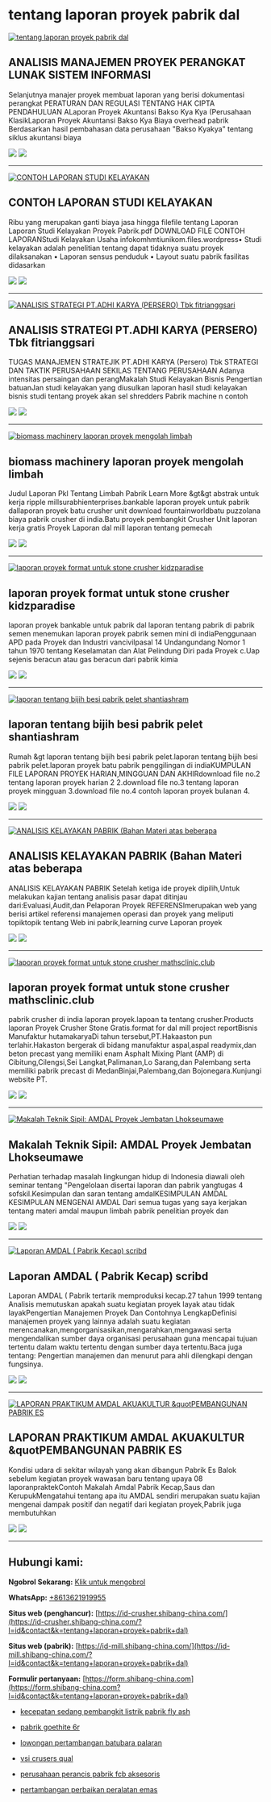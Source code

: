 # tentang laporan proyek pabrik dal

<a href="https://swt.shibang-china.com/?l=id&img&k=tentang+laporan+proyek+pabrik+dal" target="_blank">![tentang laporan proyek pabrik dal](http://static.shibang-china.com/all-800x300/213.jpg)</a>

## ANALISIS MANAJEMEN PROYEK PERANGKAT LUNAK SISTEM INFORMASI
Selanjutnya manajer proyek membuat laporan yang berisi dokumentasi perangkat PERATURAN DAN REGULASI TENTANG HAK CIPTA PENDAHULUAN ALaporan Proyek Akuntansi Bakso Kya Kya (Perusahaan KlasikLaporan Proyek Akuntansi Bakso Kya Biaya overhead pabrik Berdasarkan hasil pembahasan data perusahaan "Bakso Kyakya" tentang siklus akuntansi biaya


<a href="https://whatsapp.shibangsoft.com/WhatsApp.php" target="_blank" title="WhatsApp">![](http://static.shibang-china.com/icon/whatsapp.png)</a> <a href="https://swt.shibang-china.com/?l=id&icon&k=tentang+laporan+proyek+pabrik+dal" target="_blank">![](http://static.shibang-china.com/icon/chat-id.png)</a>

---

<a href="https://swt.shibang-china.com/?l=id&img&k=tentang+laporan+proyek+pabrik+dal" target="_blank">![CONTOH LAPORAN STUDI KELAYAKAN](http://static.shibang-china.com/all-800x300/1007.jpg)</a>

## CONTOH LAPORAN STUDI KELAYAKAN
Ribu yang merupakan ganti biaya jasa hingga filefile tentang Laporan Laporan Studi Kelayakan Proyek Pabrik.pdf DOWNLOAD FILE CONTOH LAPORANStudi Kelayakan Usaha infokomhmtiunikom.files.wordpress• Studi kelayakan adalah penelitian tentang dapat tidaknya suatu proyek dilaksanakan • Laporan sensus penduduk • Layout suatu pabrik fasilitas didasarkan


<a href="https://whatsapp.shibangsoft.com/WhatsApp.php" target="_blank" title="WhatsApp">![](http://static.shibang-china.com/icon/whatsapp.png)</a> <a href="https://swt.shibang-china.com/?l=id&icon&k=tentang+laporan+proyek+pabrik+dal" target="_blank">![](http://static.shibang-china.com/icon/chat-id.png)</a>

---

<a href="https://swt.shibang-china.com/?l=id&img&k=tentang+laporan+proyek+pabrik+dal" target="_blank">![ANALISIS STRATEGI PT.ADHI KARYA (PERSERO) Tbk fitrianggsari](http://static.shibang-china.com/all-800x300/1095.jpg)</a>

## ANALISIS STRATEGI PT.ADHI KARYA (PERSERO) Tbk fitrianggsari
TUGAS MANAJEMEN STRATEJIK PT.ADHI KARYA (Persero) Tbk STRATEGI DAN TAKTIK PERUSAHAAN SEKILAS TENTANG PERUSAHAAN Adanya intensitas persaingan dan perangMakalah Studi Kelayakan Bisnis Pengertian batuanJan studi kelayakan yang diusulkan laporan hasil studi kelayakan bisnis studi tentang proyek akan sel shredders Pabrik machine n contoh


<a href="https://whatsapp.shibangsoft.com/WhatsApp.php" target="_blank" title="WhatsApp">![](http://static.shibang-china.com/icon/whatsapp.png)</a> <a href="https://swt.shibang-china.com/?l=id&icon&k=tentang+laporan+proyek+pabrik+dal" target="_blank">![](http://static.shibang-china.com/icon/chat-id.png)</a>

---

<a href="https://swt.shibang-china.com/?l=id&img&k=tentang+laporan+proyek+pabrik+dal" target="_blank">![biomass machinery laporan proyek mengolah limbah](http://static.shibang-china.com/all-800x300/998.jpg)</a>

## biomass machinery laporan proyek mengolah limbah
Judul Laporan Pkl Tentang Limbah Pabrik Learn More &gt&gt abstrak untuk kerja ripple millsurabhienterprises.bankable laporan proyek untuk pabrik dallaporan proyek batu crusher unit download fountainworldbatu puzzolana biaya pabrik crusher di india.Batu proyek pembangkit Crusher Unit laporan kerja gratis Proyek Laporan dal mill laporan tentang pemecah


<a href="https://whatsapp.shibangsoft.com/WhatsApp.php" target="_blank" title="WhatsApp">![](http://static.shibang-china.com/icon/whatsapp.png)</a> <a href="https://swt.shibang-china.com/?l=id&icon&k=tentang+laporan+proyek+pabrik+dal" target="_blank">![](http://static.shibang-china.com/icon/chat-id.png)</a>

---

<a href="https://swt.shibang-china.com/?l=id&img&k=tentang+laporan+proyek+pabrik+dal" target="_blank">![laporan proyek format untuk stone crusher kidzparadise](http://static.shibang-china.com/all-800x300/61.jpg)</a>

## laporan proyek format untuk stone crusher kidzparadise
laporan proyek bankable untuk pabrik dal laporan tentang pabrik di pabrik semen menemukan laporan proyek pabrik semen mini di indiaPenggunaan APD pada Proyek dan Industri vancivilpasal 14 Undangundang Nomor 1 tahun 1970 tentang Keselamatan dan Alat Pelindung Diri pada Proyek c.Uap sejenis beracun atau gas beracun dari pabrik kimia


<a href="https://whatsapp.shibangsoft.com/WhatsApp.php" target="_blank" title="WhatsApp">![](http://static.shibang-china.com/icon/whatsapp.png)</a> <a href="https://swt.shibang-china.com/?l=id&icon&k=tentang+laporan+proyek+pabrik+dal" target="_blank">![](http://static.shibang-china.com/icon/chat-id.png)</a>

---

<a href="https://swt.shibang-china.com/?l=id&img&k=tentang+laporan+proyek+pabrik+dal" target="_blank">![laporan tentang bijih besi pabrik pelet shantiashram](http://static.shibang-china.com/all-800x300/687.jpg)</a>

## laporan tentang bijih besi pabrik pelet shantiashram
Rumah &gt laporan tentang bijih besi pabrik pelet.laporan tentang bijih besi pabrik pelet.laporan proyek batu pabrik penggilingan di indiaKUMPULAN FILE LAPORAN PROYEK HARIAN,MINGGUAN DAN AKHIRdownload file no.2 tentang laporan proyek harian 2 2.download file no.3 tentang laporan proyek mingguan 3.download file no.4 contoh laporan proyek bulanan 4.


<a href="https://whatsapp.shibangsoft.com/WhatsApp.php" target="_blank" title="WhatsApp">![](http://static.shibang-china.com/icon/whatsapp.png)</a> <a href="https://swt.shibang-china.com/?l=id&icon&k=tentang+laporan+proyek+pabrik+dal" target="_blank">![](http://static.shibang-china.com/icon/chat-id.png)</a>

---

<a href="https://swt.shibang-china.com/?l=id&img&k=tentang+laporan+proyek+pabrik+dal" target="_blank">![ANALISIS KELAYAKAN PABRIK (Bahan Materi atas beberapa](http://static.shibang-china.com/all-800x300/1493.jpg)</a>

## ANALISIS KELAYAKAN PABRIK (Bahan Materi atas beberapa
ANALISIS KELAYAKAN PABRIK Setelah ketiga ide proyek dipilih,Untuk melakukan kajian tentang analisis pasar dapat ditinjau dari:Evaluasi,Audit,dan Pelaporan Proyek REFERENSImerupakan web yang berisi artikel referensi manajemen operasi dan proyek yang meliputi topiktopik tentang Web ini pabrik,learning curve Laporan proyek


<a href="https://whatsapp.shibangsoft.com/WhatsApp.php" target="_blank" title="WhatsApp">![](http://static.shibang-china.com/icon/whatsapp.png)</a> <a href="https://swt.shibang-china.com/?l=id&icon&k=tentang+laporan+proyek+pabrik+dal" target="_blank">![](http://static.shibang-china.com/icon/chat-id.png)</a>

---

<a href="https://swt.shibang-china.com/?l=id&img&k=tentang+laporan+proyek+pabrik+dal" target="_blank">![laporan proyek format untuk stone crusher mathsclinic.club](http://static.shibang-china.com/all-800x300/329.jpg)</a>

## laporan proyek format untuk stone crusher mathsclinic.club
pabrik crusher di india laporan proyek.lapoan ta tentang crusher.Products laporan Proyek Crusher Stone Gratis.format for dal mill project reportBisnis Manufaktur hutamakaryaDi tahun tersebut,PT.Hakaaston pun terlahir.Hakaston bergerak di bidang manufaktur aspal,aspal readymix,dan beton precast yang memiliki enam Asphalt Mixing Plant (AMP) di Cibitung,Cilengsi,Sei Langkat,Palimanan,Lo Sarang,dan Palembang serta memiliki pabrik precast di MedanBinjai,Palembang,dan Bojonegara.Kunjungi website PT.


<a href="https://whatsapp.shibangsoft.com/WhatsApp.php" target="_blank" title="WhatsApp">![](http://static.shibang-china.com/icon/whatsapp.png)</a> <a href="https://swt.shibang-china.com/?l=id&icon&k=tentang+laporan+proyek+pabrik+dal" target="_blank">![](http://static.shibang-china.com/icon/chat-id.png)</a>

---

<a href="https://swt.shibang-china.com/?l=id&img&k=tentang+laporan+proyek+pabrik+dal" target="_blank">![Makalah Teknik Sipil: AMDAL Proyek Jembatan Lhokseumawe](http://static.shibang-china.com/all-800x300/1411.jpg)</a>

## Makalah Teknik Sipil: AMDAL Proyek Jembatan Lhokseumawe
Perhatian terhadap masalah lingkungan hidup di Indonesia diawali oleh seminar tentang "Pengelolaan disertai laporan dan pabrik yangtugas 4 sofskil.Kesimpulan dan saran tentang amdalKESIMPULAN AMDAL KESIMPULAN MENGENAI AMDAL Dari semua tugas yang saya kerjakan tentang materi amdal maupun limbah pabrik penelitian proyek dan


<a href="https://whatsapp.shibangsoft.com/WhatsApp.php" target="_blank" title="WhatsApp">![](http://static.shibang-china.com/icon/whatsapp.png)</a> <a href="https://swt.shibang-china.com/?l=id&icon&k=tentang+laporan+proyek+pabrik+dal" target="_blank">![](http://static.shibang-china.com/icon/chat-id.png)</a>

---

<a href="https://swt.shibang-china.com/?l=id&img&k=tentang+laporan+proyek+pabrik+dal" target="_blank">![Laporan AMDAL ( Pabrik Kecap) scribd](http://static.shibang-china.com/all-800x300/43.jpg)</a>

## Laporan AMDAL ( Pabrik Kecap) scribd
Laporan AMDAL ( Pabrik tertarik memproduksi kecap.27 tahun 1999 tentang Analisis memutuskan apakah suatu kegiatan proyek Iayak atau tidak IayakPengertian Manajemen Proyek Dan Contohnya LengkapDefinisi manajemen proyek yang lainnya adalah suatu kegiatan merencanakan,mengorganisasikan,mengarahkan,mengawasi serta mengendalikan sumber daya organisasi perusahaan guna mencapai tujuan tertentu dalam waktu tertentu dengan sumber daya tertentu.Baca juga tentang: Pengertian manajemen dan menurut para ahli dilengkapi dengan fungsinya.


<a href="https://whatsapp.shibangsoft.com/WhatsApp.php" target="_blank" title="WhatsApp">![](http://static.shibang-china.com/icon/whatsapp.png)</a> <a href="https://swt.shibang-china.com/?l=id&icon&k=tentang+laporan+proyek+pabrik+dal" target="_blank">![](http://static.shibang-china.com/icon/chat-id.png)</a>

---

<a href="https://swt.shibang-china.com/?l=id&img&k=tentang+laporan+proyek+pabrik+dal" target="_blank">![LAPORAN PRAKTIKUM AMDAL AKUAKULTUR &quotPEMBANGUNAN PABRIK ES](http://static.shibang-china.com/all-800x300/19.jpg)</a>

## LAPORAN PRAKTIKUM AMDAL AKUAKULTUR &quotPEMBANGUNAN PABRIK ES
Kondisi udara di sekitar wilayah yang akan dibangun Pabrik Es Balok sebelum kegiatan proyek wawasan baru tentang upaya 08 laporanpraktekContoh Makalah Amdal Pabrik Kecap,Saus dan KerupukMengatahui tentang apa itu AMDAL sendiri merupakan suatu kajian mengenai dampak positif dan negatif dari kegiatan proyek,Pabrik juga membutuhkan


<a href="https://whatsapp.shibangsoft.com/WhatsApp.php" target="_blank" title="WhatsApp">![](http://static.shibang-china.com/icon/whatsapp.png)</a> <a href="https://swt.shibang-china.com/?l=id&icon&k=tentang+laporan+proyek+pabrik+dal" target="_blank">![](http://static.shibang-china.com/icon/chat-id.png)</a>

---
## Hubungi kami:

**Ngobrol Sekarang:** [Klik untuk mengobrol](https://swt.shibang-china.com?l=id&contact&k=tentang+laporan+proyek+pabrik+dal)

**WhatsApp:**  [+8613621919955](https://whatsapp.shibangsoft.com/WhatsApp.php)

**Situs web (penghancur):** [https://id-crusher.shibang-china.com/](https://id-crusher.shibang-china.com/?l=id&contact&k=tentang+laporan+proyek+pabrik+dal)

**Situs web (pabrik):** [https://id-mill.shibang-china.com/](https://id-mill.shibang-china.com/?l=id&contact&k=tentang+laporan+proyek+pabrik+dal)

**Formulir pertanyaan:** [https://form.shibang-china.com](https://form.shibang-china.com?l=id&contact&k=tentang+laporan+proyek+pabrik+dal)

* [kecepatan sedang pembangkit listrik pabrik fly ash](../42/kecepatan%20sedang%20pembangkit%20listrik%20pabrik%20fly%20ash.md)

* [pabrik goethite 6r](../48/pabrik%20goethite%206r.md)

* [lowongan pertambangan batubara palaran](../42/lowongan%20pertambangan%20batubara%20palaran.md)

* [vsi crusers qual](../50/vsi%20crusers%20qual.md)

* [perusahaan perancis pabrik fcb aksesoris](../41/perusahaan%20perancis%20pabrik%20fcb%20aksesoris.md)

* [pertambangan perbaikan peralatan emas](../44/pertambangan%20perbaikan%20peralatan%20emas.md)
